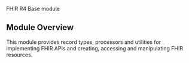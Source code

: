 FHIR R4 Base module

## Module Overview
This module provides record types, processors and utilities for implementing FHIR APIs and creating, accessing and 
manipulating FHIR resources.
